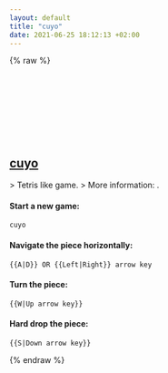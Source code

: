 ```yaml
---
layout: default
title: "cuyo"
date: 2021-06-25 18:12:13 +02:00
---
```

{% raw %}
<h2 id="cuyo">
  <a href="/en/linux/cuyo.html">cuyo</a> <a href="#cuyo"><svg class="icon">
    <use href="/assets/images/unicode_sprite.svg#link" />
  </svg></a>
</h2>
> Tetris like game.
> More information: <https://www.karimmi.de/cuyo/>.

#### Start a new game:
```shell
cuyo
```
#### Navigate the piece horizontally:
```shell
{{A|D}} OR {{Left|Right}} arrow key
```
#### Turn the piece:
```shell
{{W|Up arrow key}} 
```
#### Hard drop the piece:
```shell
{{S|Down arrow key}}
```
{% endraw %}